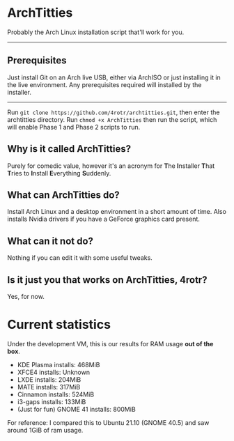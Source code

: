 # ArchTitties
Probably the Arch Linux installation script that'll work for you.

***

## Prerequisites
Just install Git on an Arch live USB, either via ArchISO or just installing it in the live environment. Any prerequisites required will installed by the installer.

***

Run `git clone https://github.com/4rotr/archtitties.git`, then enter the archtitties directory. Run `chmod +x ArchTitties` then run the script, which will enable Phase 1 and Phase 2 scripts to run.

## Why is it called ArchTitties?
Purely for comedic value, however it's an acronym for **T**he **I**nstaller **T**hat **T**ries to **I**nstall **E**verything **S**uddenly. 

## What can ArchTitties do?
Install Arch Linux and a desktop environment in a short amount of time. Also installs Nvidia drivers if you have a GeForce graphics card present.

## What can it not do?
Nothing if you can edit it with some useful tweaks.

## Is it just you that works on ArchTitties, 4rotr?
Yes, for now.

# Current statistics
Under the development VM, this is our results for RAM usage **out of the box**.
- KDE Plasma installs: 468MiB
- XFCE4 installs: Unknown
- LXDE installs: 204MiB
- MATE installs: 317MiB
- Cinnamon installs: 524MiB
- i3-gaps installs: 133MiB
- (Just for fun) GNOME 41 installs: 800MiB

For reference: I compared this to Ubuntu 21.10 (GNOME 40.5) and saw around 1GiB of ram usage.
